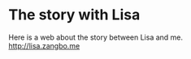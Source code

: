 # The story with Lisa
Here is a web about the story between Lisa and me.
</br>
http://lisa.zangbo.me
